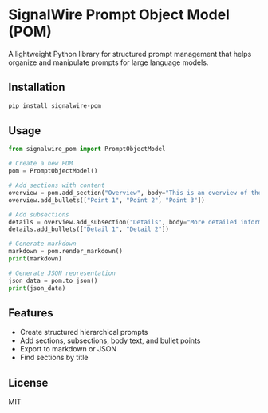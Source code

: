 # SignalWire Prompt Object Model (POM)

A lightweight Python library for structured prompt management that helps organize and manipulate prompts for large language models.

## Installation

```bash
pip install signalwire-pom
```

## Usage

```python
from signalwire_pom import PromptObjectModel

# Create a new POM
pom = PromptObjectModel()

# Add sections with content
overview = pom.add_section("Overview", body="This is an overview of the project.")
overview.add_bullets(["Point 1", "Point 2", "Point 3"])

# Add subsections
details = overview.add_subsection("Details", body="More detailed information.")
details.add_bullets(["Detail 1", "Detail 2"])

# Generate markdown
markdown = pom.render_markdown()
print(markdown)

# Generate JSON representation
json_data = pom.to_json()
print(json_data)
```

## Features

- Create structured hierarchical prompts
- Add sections, subsections, body text, and bullet points
- Export to markdown or JSON
- Find sections by title

## License

MIT 